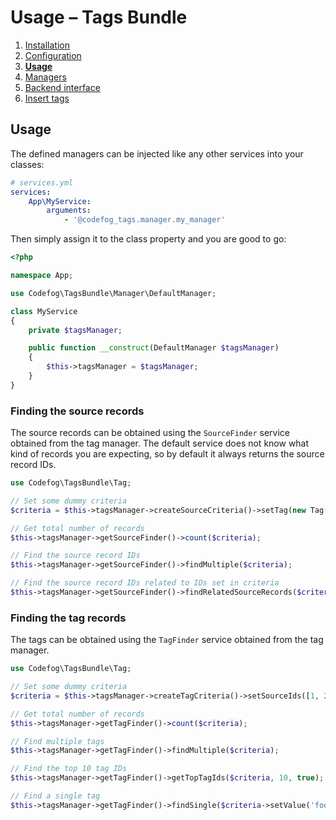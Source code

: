 # Usage – Tags Bundle

1. [Installation](01-installation.md)
2. [Configuration](02-config.md)
3. [**Usage**](03-usage.md)
4. [Managers](04-managers.md)
5. [Backend interface](05-backend.md)
6. [Insert tags](06-insert-tags.md)

## Usage

The defined managers can be injected like any other services into your classes:

```yaml
# services.yml
services:
    App\MyService:
        arguments:
            - '@codefog_tags.manager.my_manager'
```

Then simply assign it to the class property and you are good to go: 

```php
<?php

namespace App;

use Codefog\TagsBundle\Manager\DefaultManager;

class MyService
{
    private $tagsManager;

    public function __construct(DefaultManager $tagsManager)
    {
        $this->tagsManager = $tagsManager;    
    }
}
```

### Finding the source records

The source records can be obtained using the `SourceFinder` service obtained from the tag manager. The default service 
does not know what kind of records you are expecting, so by default it always returns the source record IDs.

```php
use Codefog\TagsBundle\Tag;

// Set some dummy criteria
$criteria = $this->tagsManager->createSourceCriteria()->setTag(new Tag('foo', 'bar'));

// Get total number of records
$this->tagsManager->getSourceFinder()->count($criteria);

// Find the source record IDs
$this->tagsManager->getSourceFinder()->findMultiple($criteria);

// Find the source record IDs related to IDs set in criteria 
$this->tagsManager->getSourceFinder()->findRelatedSourceRecords($criteria->setIds([1, 2, 3]));
``` 

### Finding the tag records

The tags can be obtained using the `TagFinder` service obtained from the tag manager.

```php
use Codefog\TagsBundle\Tag;

// Set some dummy criteria
$criteria = $this->tagsManager->createTagCriteria()->setSourceIds([1, 2, 3]);

// Get total number of records
$this->tagsManager->getTagFinder()->count($criteria);

// Find multiple tags
$this->tagsManager->getTagFinder()->findMultiple($criteria);

// Find the top 10 tag IDs 
$this->tagsManager->getTagFinder()->getTopTagIds($criteria, 10, true);

// Find a single tag
$this->tagsManager->getTagFinder()->findSingle($criteria->setValue('foo'));
``` 
